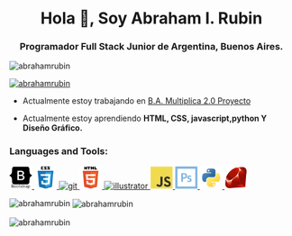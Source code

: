 <h1 align="center">Hola 👋, Soy Abraham I. Rubin</h1>
<h3 align="center">Programador Full Stack Junior de Argentina, Buenos Aires.</h3>

<p align="left"> <img src="https://komarev.com/ghpvc/?username=abrahamrubin&label=Profile%20views&color=0e75b6&style=flat" alt="abrahamrubin" /> </p>

<p align="left"> <a href="https://github.com/ryo-ma/github-profile-trophy"><img src="https://github-profile-trophy.vercel.app/?username=abrahamrubin" alt="abrahamrubin" /></a> </p>

- Actualmente estoy trabajando en [B.A. Multiplica 2.0 Proyecto](https://github.com/AbrahamRubin/Proyecto-B.A.-Multiplica.git)

- Actualmente estoy aprendiendo **HTML, CSS, javascript,python Y Diseño Gráfico.**


<h3 align="left">Languages and Tools:</h3>
<p align="left"> <a href="https://getbootstrap.com" target="_blank" rel="noreferrer"> <img src="https://raw.githubusercontent.com/devicons/devicon/master/icons/bootstrap/bootstrap-plain-wordmark.svg" alt="bootstrap" width="40" height="40"/> </a> <a href="https://www.w3schools.com/css/" target="_blank" rel="noreferrer"> <img src="https://raw.githubusercontent.com/devicons/devicon/master/icons/css3/css3-original-wordmark.svg" alt="css3" width="40" height="40"/> </a> <a href="https://git-scm.com/" target="_blank" rel="noreferrer"> <img src="https://www.vectorlogo.zone/logos/git-scm/git-scm-icon.svg" alt="git" width="40" height="40"/> </a> <a href="https://www.w3.org/html/" target="_blank" rel="noreferrer"> <img src="https://raw.githubusercontent.com/devicons/devicon/master/icons/html5/html5-original-wordmark.svg" alt="html5" width="40" height="40"/> </a> <a href="https://www.adobe.com/in/products/illustrator.html" target="_blank" rel="noreferrer"> <img src="https://www.vectorlogo.zone/logos/adobe_illustrator/adobe_illustrator-icon.svg" alt="illustrator" width="40" height="40"/> </a> <a href="https://developer.mozilla.org/en-US/docs/Web/JavaScript" target="_blank" rel="noreferrer"> <img src="https://raw.githubusercontent.com/devicons/devicon/master/icons/javascript/javascript-original.svg" alt="javascript" width="40" height="40"/> </a> <a href="https://www.photoshop.com/en" target="_blank" rel="noreferrer"> <img src="https://raw.githubusercontent.com/devicons/devicon/master/icons/photoshop/photoshop-line.svg" alt="photoshop" width="40" height="40"/> </a> <a href="https://www.python.org" target="_blank" rel="noreferrer"> <img src="https://raw.githubusercontent.com/devicons/devicon/master/icons/python/python-original.svg" alt="python" width="40" height="40"/> </a> <a href="https://www.ruby-lang.org/en/" target="_blank" rel="noreferrer"> <img src="https://raw.githubusercontent.com/devicons/devicon/master/icons/ruby/ruby-original.svg" alt="ruby" width="40" height="40"/> </a> </p>

<p><img align="left" src="https://github-readme-stats.vercel.app/api/top-langs?username=abrahamrubin&show_icons=true&locale=en&layout=compact" alt="abrahamrubin" /></p>

<p>&nbsp;<img align="center" src="https://github-readme-stats.vercel.app/api?username=abrahamrubin&show_icons=true&locale=en" alt="abrahamrubin" /></p>

<p><img align="center" src="https://github-readme-streak-stats.herokuapp.com/?user=abrahamrubin&" alt="abrahamrubin" /></p>

